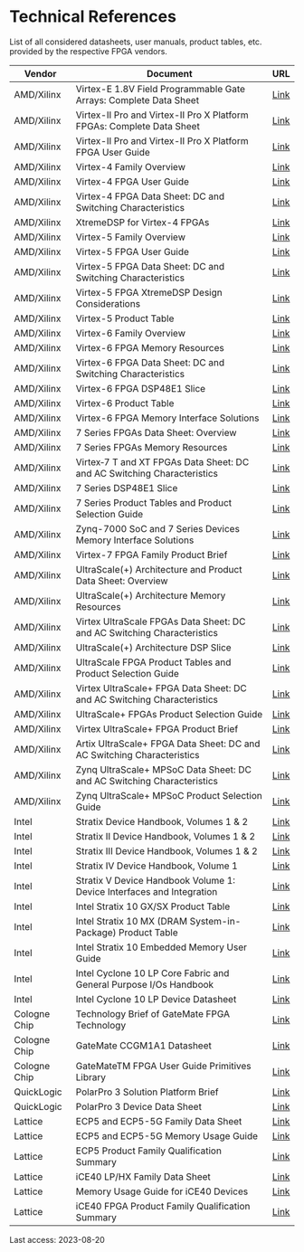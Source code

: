 # Technical References

List of all considered datasheets, user manuals, product tables, etc. provided by the respective FPGA vendors.

| Vendor 		    | Document 																	                              | URL                                             |
| ------			  | ------																		                              | ------                                          |
| AMD/Xilinx		| Virtex-E 1.8V Field Programmable Gate Arrays: Complete Data Sheet		 	  | [Link](https://docs.xilinx.com/v/u/en-US/ds022) |
| AMD/Xilinx		| Virtex-II Pro and Virtex-II Pro X Platform FPGAs: Complete Data Sheet 	| [Link](https://docs.xilinx.com/v/u/en-US/ds083) |
| AMD/Xilinx		| Virtex-II Pro and Virtex-II Pro X Platform FPGA User Guide 				      | [Link](https://docs.xilinx.com/v/u/en-US/ug012) |
| AMD/Xilinx 		| Virtex-4 Family Overview													                      | [Link](https://docs.xilinx.com/v/u/en-US/ds112) |
| AMD/Xilinx 		| Virtex-4 FPGA User Guide													                      | [Link](https://docs.xilinx.com/v/u/en-US/ug070) |
| AMD/Xilinx 		| Virtex-4 FPGA Data Sheet: DC and Switching Characteristics				      | [Link](https://docs.xilinx.com/v/u/en-US/ds302) |
| AMD/Xilinx 		| XtremeDSP for Virtex-4 FPGAs												                    | [Link](https://docs.xilinx.com/v/u/en-US/ug073) |
| AMD/Xilinx 		| Virtex-5 Family Overview													                      | [Link](https://docs.xilinx.com/v/u/en-US/ds100) |
| AMD/Xilinx 		| Virtex-5 FPGA User Guide													                      | [Link](https://docs.xilinx.com/v/u/en-US/ug190) |
| AMD/Xilinx 		| Virtex-5 FPGA Data Sheet: DC and Switching Characteristics 				      | [Link](https://docs.xilinx.com/v/u/en-US/ds202) |
| AMD/Xilinx 		| Virtex-5 FPGA XtremeDSP Design Considerations								            | [Link](https://docs.xilinx.com/v/u/en-US/ug193) |
| AMD/Xilinx 		| Virtex-5 Product Table													                        | [Link](https://docs.xilinx.com/v/u/en-US/virtex5-product-table) |
| AMD/Xilinx 		| Virtex-6 Family Overview													                      | [Link](https://docs.xilinx.com/v/u/en-US/ds150) |
| AMD/Xilinx 		| Virtex-6 FPGA Memory Resources											                    | [Link](https://docs.xilinx.com/v/u/en-US/ug363) |
| AMD/Xilinx 		| Virtex-6 FPGA Data Sheet: DC and Switching Characteristics				      | [Link](https://docs.xilinx.com/v/u/en-US/ds152) |
| AMD/Xilinx 		| Virtex-6 FPGA DSP48E1 Slice												                      | [Link](https://docs.xilinx.com/v/u/en-US/ug369) |
| AMD/Xilinx 		| Virtex-6 Product Table													                        | [Link](https://docs.xilinx.com/v/u/en-US/virtex6-product-table) |
| AMD/Xilinx 		| Virtex-6 FPGA Memory Interface Solutions									              | [Link](https://docs.xilinx.com/v/u/en-US/ds186) |
| AMD/Xilinx 		| 7 Series FPGAs Data Sheet: Overview										                  | [Link](https://docs.xilinx.com/v/u/en-US/ds180_7Series_Overview) |
| AMD/Xilinx 		| 7 Series FPGAs Memory Resources											                    | [Link](https://docs.xilinx.com/v/u/en-US/ug473_7Series_Memory_Resources) |
| AMD/Xilinx 		| Virtex‐7 T and XT FPGAs Data Sheet: DC and AC Switching Characteristics	| [Link](https://docs.xilinx.com/v/u/en-US/ds183_Virtex_7_Data_Sheet) |
| AMD/Xilinx 		| 7 Series DSP48E1 Slice													                        | [Link](https://docs.xilinx.com/v/u/en-US/ug479_7Series_DSP48E1) |
| AMD/Xilinx 		| 7 Series Product Tables and Product Selection Guide						          | [Link](https://docs.xilinx.com/v/u/en-US/7-series-product-selection-guide) |
| AMD/Xilinx 		| Zynq-7000 SoC and 7 Series Devices Memory Interface Solutions				    | [Link](https://docs.xilinx.com/v/u/en-US/ds176_7Series_MIS) |
| AMD/Xilinx 		| Virtex-7 FPGA Family Product Brief										                  | [Link](https://www.xilinx.com/content/dam/xilinx/support/documents/product-briefs/virtex7-product-brief.pdf) |
| AMD/Xilinx 		| UltraScale(+) Architecture and Product Data Sheet: Overview				      | [Link](https://docs.xilinx.com/v/u/en-US/ds890-ultrascale-overview) |
| AMD/Xilinx 		| UltraScale(+) Architecture Memory Resources								              | [Link](https://docs.xilinx.com/v/u/en-US/ug573-ultrascale-memory-resources) |
| AMD/Xilinx 		| Virtex UltraScale FPGAs Data Sheet: DC and AC Switching Characteristics	| [Link](https://docs.xilinx.com/v/u/en-US/ds893-virtex-ultrascale-data-sheet) |
| AMD/Xilinx 		| UltraScale(+) Architecture DSP Slice										                | [Link](https://docs.xilinx.com/v/u/en-US/ug579-ultrascale-dsp) |
| AMD/Xilinx 		| UltraScale FPGA Product Tables and Product Selection Guide				      | [Link](https://docs.xilinx.com/v/u/en-US/ultrascale-fpga-product-selection-guide) |
| AMD/Xilinx 		| Virtex UltraScale+ FPGA Data Sheet: DC and AC Switching Characteristics	| [Link](https://docs.xilinx.com/v/u/en-US/ds923-virtex-ultrascale-plus) |
| AMD/Xilinx 		| UltraScale+ FPGAs Product Selection Guide									              | [Link](https://docs.xilinx.com/v/u/en-US/ultrascale-plus-fpga-product-selection-guide) |
| AMD/Xilinx 		| Virtex UltraScale+ FPGA Product Brief										                | [Link](https://www.xilinx.com/content/dam/xilinx/support/documents/product-briefs/virtex-ultrascale-product-brief.pdf) |
| AMD/Xilinx 		| Artix UltraScale+ FPGA Data Sheet: DC and AC Switching Characteristics	| [Link](https://docs.xilinx.com/viewer/book-attachment/2PXOpPtpaABIt0fkzeBLnw/hvbsEUaOT0OxFhln7VEVyA) |
| AMD/Xilinx 		| Zynq UltraScale+ MPSoC Data Sheet: DC and AC Switching Characteristics	| [Link](https://docs.xilinx.com/viewer/book-attachment/sTfrXTPA6iXT4rkhrRi7qg/dfRkDKgzEvo5CsUiQJdEkg) |
| AMD/Xilinx 		| Zynq UltraScale+ MPSoC Product Selection Guide							            | [Link](https://docs.xilinx.com/v/u/en-US/zynq-ultrascale-plus-product-selection-guide) |
| Intel			    | Stratix Device Handbook, Volumes 1 & 2 									                | [Link](https://cdrdv2-public.intel.com/654452/stratix_handbook.pdf) |
| Intel			    | Stratix II Device Handbook, Volumes 1 & 2 								              | [Link](https://cdrdv2-public.intel.com/654261/stratix2_handbook.pdf) |
| Intel			    | Stratix III Device Handbook, Volumes 1 & 2 								              | [Link](https://cdrdv2-public.intel.com/654126/stratix3_handbook.pdf) |
| Intel			    | Stratix IV Device Handbook, Volume 1 										                | [Link](https://cdrdv2-public.intel.com/654799/stratix4_handbook.pdf) |
| Intel			    | Stratix V Device Handbook Volume 1: Device Interfaces and Integration 	| [Link](https://cdrdv2-public.intel.com/666675/stx5_core-683665-666675.pdf) |
| Intel			    | Intel Stratix 10 GX/SX Product Table 										                | [Link](https://cdrdv2-public.intel.com/652478/stratix-10-product-table.pdf) |
| Intel			    | Intel Stratix 10 MX (DRAM System-in-Package) Product Table 				      | [Link](https://cdrdv2-public.intel.com/652458/stratix-10-mx-product-table.pdf) |
| Intel			    | Intel Stratix 10 Embedded Memory User Guide 								            | [Link](https://cdrdv2-public.intel.com/780904/ug-s10-memory-683423-780904.pdf) |
| Intel			    | Intel Cyclone 10 LP Core Fabric and General Purpose I/Os Handbook 		  | [Link](https://cdrdv2-public.intel.com/667056/c10lp-51003-683777-667056.pdf) |
| Intel			    | Intel Cyclone 10 LP Device Datasheet 										                | [Link](https://cdrdv2-public.intel.com/666518/c10lp-51002-683251-666518.pdf) |
| Cologne Chip  | Technology Brief of GateMate FPGA Technology								            | [Link](https://colognechip.com/docs/CologneChip-GateMate-Productbrief-latest.pdf) |
| Cologne Chip 	| GateMate CCGM1A1 Datasheet												                      | [Link](https://colognechip.com/docs/ds1001-gatemate1-datasheet-latest.pdf) |
| Cologne Chip 	| GateMateTM FPGA User Guide Primitives Library								            | [Link](https://www.colognechip.com/docs/ug1001-gatemate1-primitives-library-latest.pdf) |
| QuickLogic 	  | PolarPro 3 Solution Platform Brief										                  | [Link](https://www.quicklogic.com/wp-content/uploads/2018/10/QuickLogic-PolarPro-3-Solution-Platform-Brief.pdf) |
| QuickLogic 	  | PolarPro 3 Device Data Sheet												                    | [Link](https://www.quicklogic.com/wp-content/uploads/2022/01/QL_PolarPro_3_Device_Data_Sheet_Oct-13_2021.pdf) |
| Lattice 		  | ECP5 and ECP5-5G Family Data Sheet										                  | [Link](https://www.latticesemi.com/view_document?document_id=50461) |
| Lattice 		  | ECP5 and ECP5-5G Memory Usage Guide										                  | [Link](https://www.latticesemi.com/view_document?document_id=50466) |
| Lattice 		  | ECP5 Product Family Qualification Summary									              | [Link](https://www.latticesemi.com/view_document?document_id=51005) |
| Lattice 		  | iCE40 LP/HX Family Data Sheet												                    | [Link](https://www.latticesemi.com/view_document?document_id=49312) |
| Lattice 		  | Memory Usage Guide for iCE40 Devices										                | [Link](https://www.latticesemi.com/view_document?document_id=47775) |
| Lattice 		  | iCE40 FPGA Product Family Qualification Summary							            | [Link](https://www.latticesemi.com/view_document?document_id=50271) |

Last access: 2023-08-20
